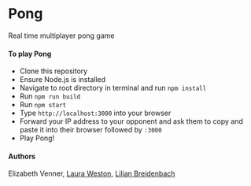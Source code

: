 # Pong
Real time multiplayer pong game

#### To play Pong
- Clone this repository
- Ensure Node.js is installed
- Navigate to root directory in terminal and run ```npm install```
- Run ```npm run build```
- Run ```npm start```
- Type ```http://localhost:3000``` into your browser
- Forward your IP address to your opponent and ask them to copy and paste it into their browser followed by ```:3000```
- Play Pong!

#### Authors
Elizabeth Venner, [Laura Weston](https://github.com/lauraweston), [Lilian Breidenbach](https://github.com/lilian2112)
